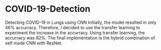 # COVID-19-Detection
Detecting COVID-19 in Lungs using CNN
Initially, the model resulted in only 46% accurracy. Therefore, I decided to use the transfer learning to experiment the increase in the accurracy. 
Using transfer learning, the accurracy was 82%. 
The final implementation is the hybrid combination of self made CNN with ResNet. 

